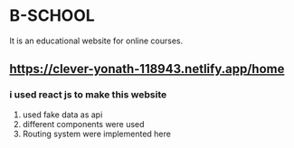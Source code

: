 # B-SCHOOL

It is an educational website for online courses.

## https://clever-yonath-118943.netlify.app/home

### i used react js to make this website
1) used fake data as api
2) different components were used
3) Routing system were implemented here